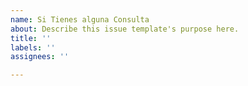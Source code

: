 ```yaml
---
name: Si Tienes alguna Consulta
about: Describe this issue template's purpose here.
title: ''
labels: ''
assignees: ''

---
```




